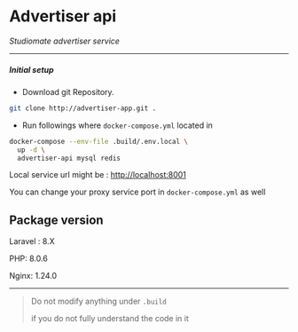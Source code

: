 # Advertiser api
*Studiomate advertiser service*

-----------------------------------

##### Initial setup

- Download git Repository.
```bash
git clone http://advertiser-app.git .
```

- Run followings where `docker-compose.yml` located in
```bash
docker-compose --env-file .build/.env.local \
  up -d \ 
  advertiser-api mysql redis
```


Local service url might be : [http://localhost:8001](http://localhost:8001)

You can change your proxy service port in `docker-compose.yml` as well

## Package version
Laravel : 8.X

PHP: 8.0.6

Nginx: 1.24.0

-----------------------

> Do not modify anything under `.build`
>
> if you do not fully understand the code in it  
